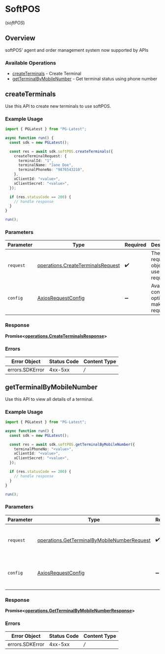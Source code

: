 # SoftPOS
(*softPOS*)

## Overview

softPOS' agent and order management system now supported by APIs

### Available Operations

* [createTerminals](#createterminals) - Create Terminal
* [getTerminalByMobileNumber](#getterminalbymobilenumber) - Get terminal status using phone number

## createTerminals

Use this API to create new terminals to use softPOS.

### Example Usage

```typescript
import { PGLatest } from "PG-Latest";

async function run() {
  const sdk = new PGLatest();

  const res = await sdk.softPOS.createTerminals({
    createTerminalRequest: {
      terminalId: "1",
      terminalName: "Jane Doe",
      terminalPhoneNo: "9876543210",
    },
    xClientId: "<value>",
    xClientSecret: "<value>",
  });

  if (res.statusCode == 200) {
    // handle response
  }
}

run();
```

### Parameters

| Parameter                                                                                  | Type                                                                                       | Required                                                                                   | Description                                                                                |
| ------------------------------------------------------------------------------------------ | ------------------------------------------------------------------------------------------ | ------------------------------------------------------------------------------------------ | ------------------------------------------------------------------------------------------ |
| `request`                                                                                  | [operations.CreateTerminalsRequest](../../sdk/models/operations/createterminalsrequest.md) | :heavy_check_mark:                                                                         | The request object to use for the request.                                                 |
| `config`                                                                                   | [AxiosRequestConfig](https://axios-http.com/docs/req_config)                               | :heavy_minus_sign:                                                                         | Available config options for making requests.                                              |


### Response

**Promise<[operations.CreateTerminalsResponse](../../sdk/models/operations/createterminalsresponse.md)>**
### Errors

| Error Object    | Status Code     | Content Type    |
| --------------- | --------------- | --------------- |
| errors.SDKError | 4xx-5xx         | */*             |

## getTerminalByMobileNumber

Use this API to view all details of a terminal.

### Example Usage

```typescript
import { PGLatest } from "PG-Latest";

async function run() {
  const sdk = new PGLatest();

  const res = await sdk.softPOS.getTerminalByMobileNumber({
    terminalPhoneNo: "<value>",
    xClientId: "<value>",
    xClientSecret: "<value>",
  });

  if (res.statusCode == 200) {
    // handle response
  }
}

run();
```

### Parameters

| Parameter                                                                                                      | Type                                                                                                           | Required                                                                                                       | Description                                                                                                    |
| -------------------------------------------------------------------------------------------------------------- | -------------------------------------------------------------------------------------------------------------- | -------------------------------------------------------------------------------------------------------------- | -------------------------------------------------------------------------------------------------------------- |
| `request`                                                                                                      | [operations.GetTerminalByMobileNumberRequest](../../sdk/models/operations/getterminalbymobilenumberrequest.md) | :heavy_check_mark:                                                                                             | The request object to use for the request.                                                                     |
| `config`                                                                                                       | [AxiosRequestConfig](https://axios-http.com/docs/req_config)                                                   | :heavy_minus_sign:                                                                                             | Available config options for making requests.                                                                  |


### Response

**Promise<[operations.GetTerminalByMobileNumberResponse](../../sdk/models/operations/getterminalbymobilenumberresponse.md)>**
### Errors

| Error Object    | Status Code     | Content Type    |
| --------------- | --------------- | --------------- |
| errors.SDKError | 4xx-5xx         | */*             |
